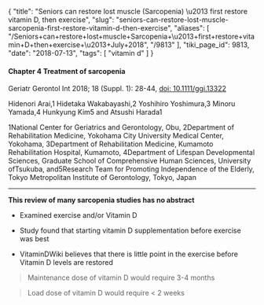 {
    "title": "Seniors can restore lost muscle (Sarcopenia) \u2013 first restore vitamin D, then exercise",
    "slug": "seniors-can-restore-lost-muscle-sarcopenia-first-restore-vitamin-d-then-exercise",
    "aliases": [
        "/Seniors+can+restore+lost+muscle+Sarcopenia+\u2013+first+restore+vitamin+D+then+exercise+\u2013+July+2018",
        "/9813"
    ],
    "tiki_page_id": 9813,
    "date": "2018-07-13",
    "tags": [
        "vitamin d"
    ]
}


#### Chapter 4 Treatment of sarcopenia

Geriatr Gerontol Int 2018; 18 (Suppl. 1): 28-44, [doi: 10.1111/ggi.13322](https://doi.org/10.1111/ggi.13322)

Hidenori Arai,1 Hidetaka Wakabayashi,2 Yoshihiro Yoshimura,3 Minoru Yamada,4 Hunkyung Kim5 and Atsushi Harada1

1National Center for Geriatrics and Gerontology, Obu, 2Department of Rehabilitation Medicine, Yokohama City University Medical Center, Yokohama, 3Department of Rehabilitation Medicine, Kumamoto Rehabilitation Hospital, Kumamoto, 4Department of Lifespan Developmental Sciences, Graduate School of Comprehensive Human Sciences, University ofTsukuba, and5Research Team for Promoting Independence of the Elderly, Tokyo Metropolitan Institute of Gerontology, Tokyo, Japan

---

 **This review of many sarcopenia studies has no abstract** 

* Examined exercise and/or Vitamin D

* Study found that starting vitamin D supplementation before exercise was best

* VitaminDWiki believes that there is little point in the exercise before Vitamin D levels are restored

> Maintenance dose of vitamin D would require 3-4 months

> Load dose of vitamin D would require < 2 weeks